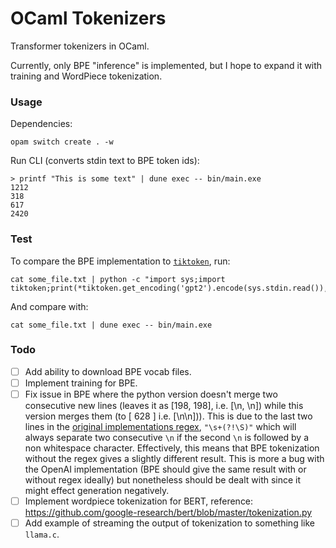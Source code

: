 # OCaml Tokenizers
Transformer tokenizers in OCaml.

Currently, only BPE "inference" is implemented, but I hope to expand it with training and WordPiece tokenization.

### Usage
Dependencies:
```shell
opam switch create . -w
```

Run CLI (converts stdin text to BPE token ids):
```shell
> printf "This is some text" | dune exec -- bin/main.exe
1212
318
617
2420
```

### Test
To compare the BPE implementation to [`tiktoken`](https://github.com/openai/tiktoken), run:

```shell
cat some_file.txt | python -c "import sys;import tiktoken;print(*tiktoken.get_encoding('gpt2').encode(sys.stdin.read()),sep='\n')"
```

And compare with:

```shell
cat some_file.txt | dune exec -- bin/main.exe
```

### Todo
- [ ] Add ability to download BPE vocab files.
- [ ] Implement training for BPE.
- [ ] Fix issue in BPE where the python version doesn't merge two consecutive new lines (leaves it as [198, 198], i.e. [\n, \n]) while this version merges them (to [ 628 ] i.e. [\n\n])). This is due to the last two lines in the [original implementations regex](https://github.com/openai/gpt-2/blob/a74da5d99abaaba920de8131d64da2862a8f213b/src/encoder.py#L53), `"\s+(?!\S)"` which will always separate two consecutive `\n` if the second `\n` is followed by a non whitespace character. Effectively, this means that BPE tokenization without the regex gives a slightly different result. This is more a bug with the OpenAI implementation (BPE should give the same result with or without regex ideally) but nonetheless should be dealt with since it might effect generation negatively.
- [ ] Implement wordpiece tokenization for BERT, reference: https://github.com/google-research/bert/blob/master/tokenization.py
- [ ] Add example of streaming the output of tokenization to something like `llama.c`.
